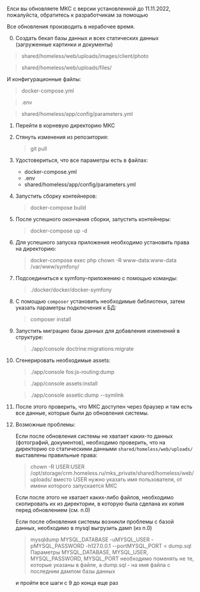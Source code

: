 Елси вы обновляете МКС с версии установленной до 11.11.2022, пожалуйста, обратитесь к разработчикам за помощью 

Все обновления производить в нерабочее время.

0. Создать бекап базы данных и всех статических данных (загруженные картинки и документы)

  > shared/homeless/web/uploads/images/client/photo
  
  > shared/homeless/web/uploads/files/
  
  И конфигурационные файлы:
  
  > docker-compose.yml
  
  > .env
  
  > shared/homeless/app/config/parameters.yml
  

1. Перейти в корневую директорию МКС
2. Стянуть изменения из репозитория:

    > git pull

3. Удостовериться, что все параметры есть в файлах: 
	- docker-compose.yml
	- .env
	- shared/homeless/app/config/parameters.yml

4. Запустить сборку контейнеров:

    > docker-compose build

5. После успешного окончания сборки, запустить контейнеры:

    > docker-compose up -d

6. Для успешного запуска приложения необходимо установить права на директорию:

    > docker-compose exec php chown -R www-data:www-data /var/www/symfony/

7. Подсоединиться к symfony-приложению с помощью команды:
    
    > ./docker/docker/docker-symfony

8. С помощью `composer` установить необходимые библиотеки, затем указать параметры подключения к БД:

    > composer install

9.  Запустить миграцию базы данных для добавления изменений в структуре: 

    > ./app/console doctrine:migrations:migrate

10. Сгенерировать необходимые assets:

    > ./app/console fos:js-routing:dump

    > ./app/console assets:install
    
    > ./app/console assetic:dump --symlink

11. После этого проверить, что МКС доступен через браузер и там есть все данные, которые были до обновления системы.

12. Возможные проблемы:

	Если после обновления системы не хватает каких-то данных (фотографий, документов), необходимо проверить, что на директорию со статическими данными `shared/homeless/web/uploads/` выставлены правильные права:

    > сhown -R USER:USER /opt/storage/crm.homeless.ru/mks_private/shared/homeless/web/uploads/
    > вместо USER нужно указать имя пользователя, от имени которого запускается МКС
	
	Если после этого не хватает каких-либо файлов, необходимо скопировать их из директории, в которую была сделана их копия перед обновлением (см. п.0)

	Если после обновления системы возникли проблемы с базой данных, необходимо в mysql выгрузить дамп (из п.0)

    > mysqldump MYSQL_DATABASE -uMYSQL_USER -pMYSQL_PASSWORD -h127.0.0.1 --portMYSQL_PORT < dump.sql
    > Параметры MYSQL_DATABASE, MYSQL_USER, MYSQL_PASSWORD, MYSQL_PORT необходимо поменять не те, которые указаны в файле, а dump.sql - на имя файла с последним дампом базы данных

	и пройти все шаги с 9 до конца еще раз
